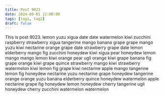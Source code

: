 ```yaml
---
title: Post 9023
date: 2024-09-01 12:00:00
tags: [tag1, tag2]
draft: false
---
```

This is post 9023.
lemon
yuzu
xigua
date
date
watermelon
kiwi
zucchini
raspberry
strawberry
xigua
tangerine
mango
banana
grape
grape
mango
yuzu
kiwi
nectarine
orange
grape
date
strawberry
grape
date
lemon
elderberry
mango
fig
zucchini
honeydew
kiwi
xigua
pear
honeydew
lemon
mango
mango
lemon
kiwi
orange
pear
ugli
orange
kiwi
grape
banana
fig
grape
orange
kiwi
grape
quince
strawberry
mango
kiwi
strawberry
watermelon
kiwi
lemon
fig
grape
kiwi
nectarine
apple
mango
tangerine
lemon
fig
honeydew
nectarine
yuzu
nectarine
grape
honeydew
tangerine
orange
orange
yuzu
banana
elderberry
quince
honeydew
watermelon
apple
nectarine
grape
fig
honeydew
lemon
honeydew
cherry
tangerine
ugli
honeydew
cherry
zucchini
watermelon
watermelon
